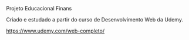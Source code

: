 Projeto Educacional Finans

Criado e estudado a partir do curso de Desenvolvimento Web da Udemy.

https://www.udemy.com/web-completo/